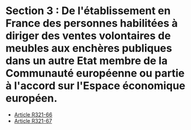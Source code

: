 # Section 3 : De l'établissement en France des personnes habilitées à diriger des ventes volontaires de meubles aux enchères publiques dans un autre Etat membre de la Communauté européenne ou partie à l'accord sur l'Espace économique européen.

- [Article R321-66](article-r321-66.md)
- [Article R321-67](article-r321-67.md)
